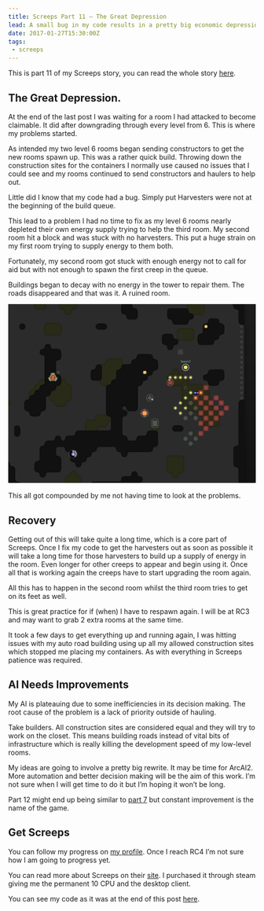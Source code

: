 ```yaml
---
title: Screeps Part 11 – The Great Depression
lead: A small bug in my code results in a pretty big economic depression across allmy rooms.
date: 2017-01-27T15:30:00Z
tags:
 - screeps
---
```

This is part 11 of my Screeps story, you can read the whole story [here](/tag/screeps).

## The Great Depression.

At the end of the last post I was waiting for a room I had attacked to become claimable. It did after downgrading through every level from 6. This is where my problems started.

As intended my two level 6 rooms began sending constructors to get the new rooms spawn up. This was a rather quick build. Throwing down the construction sites for the containers I normally use caused no issues that I could see and my rooms continued to send constructors and haulers to help out.

Little did I know that my code had a bug. Simply put Harvesters were not at the beginning of the build queue.

This lead to a problem I had no time to fix as my level 6 rooms nearly depleted their own energy supply trying to help the third room. My second room hit a block and was stuck with no harvesters. This put a huge strain on my first room trying to supply energy to them both.

Fortunately, my second room got stuck with enough energy not to call for aid but with not enough to spawn the first creep in the queue.

Buildings began to decay with no energy in the tower to repair them. The roads disappeared and that was it. A ruined room.

![My room is a wasteland now](/assets/2017/01/screeps-part-11-the-greate-depression/wasteland.png)

This all got compounded by me not having time to look at the problems.

## Recovery

Getting out of this will take quite a long time, which is a core part of Screeps. Once I fix my code to get the harvesters out as soon as possible it will take a long time for those harvesters to build up a supply of energy in the room. Even longer for other creeps to appear and begin using it. Once all that is working again the creeps have to start upgrading the room again.

All this has to happen in the second room whilst the third room tries to get on its feet as well.

This is great practice for if (when) I have to respawn again. I will be at RC3 and may want to grab 2 extra rooms at the same time.

It took a few days to get everything up and running again, I was hitting issues with my auto road building using up all my allowed construction sites which stopped me placing my containers. As with everything in Screeps patience was required.

## AI Needs Improvements

My AI is plateauing due to some inefficiencies in its decision making. The root cause of the problem is a lack of priority outside of hauling.

Take builders. All construction sites are considered equal and they will try to work on the closet. This means building roads instead of vital bits of infrastructure which is really killing the development speed of my low-level rooms.

My ideas are going to involve a pretty big rewrite. It may be time for ArcAI2. More automation and better decision making will be the aim of this work. I’m not sure when I will get time to do it but I’m hoping it won’t be long.

Part 12 might end up being similar to [part 7](/2016/12/screeps-part-7-a-complete-re-write) but constant improvement is the name of the game.

## Get Screeps

You can follow my progress on [my profile](https://screeps.com/a/#!/profile/Arcath). Once I reach RC4 I’m not sure how I am going to progress yet.

You can read more about Screeps on their [site](https://screeps.com/). I purchased it through steam giving me the permanent 10 CPU and the desktop client.

You can see my code as it was at the end of this post [here](https://github.com/Arcath/screeps-code/tree/f8435962e8dc42d23f83e6d01ed7bf2afc38b222).
